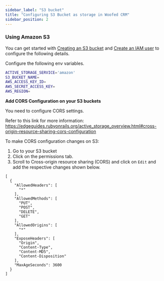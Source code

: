 ```yaml
---
sidebar_label: "S3 bucket"
title: "Configuring S3 Bucket as storage in Woofed CRM"
sidebar_position: 2
---
```


### Using Amazon S3

You can get started with [Creating an S3 bucket](https://docs.aws.amazon.com/AmazonS3/latest/gsg/CreatingABucket.html) and [Create an IAM user](https://docs.aws.amazon.com/IAM/latest/UserGuide/id_users_create.html) to configure the following details.

Configure the following env variables.

```bash
ACTIVE_STORAGE_SERVICE='amazon'
S3_BUCKET_NAME=
AWS_ACCESS_KEY_ID=
AWS_SECRET_ACCESS_KEY=
AWS_REGION=
```

**Add CORS Configuration on your S3 buckets**

You need to configure CORS settings.

Refer to this link for more information: https://edgeguides.rubyonrails.org/active_storage_overview.html#cross-origin-resource-sharing-cors-configuration

To make CORS configuration changes on S3:

1. Go to your S3 bucket
2. Click on the permissions tab.
3. Scroll to Cross-origin resource sharing (CORS) and click on `Edit` and add the respective changes shown below.


```
[
  {
    "AllowedHeaders": [
      "*"
    ],
    "AllowedMethods": [
      "PUT",
      "POST",
      "DELETE",
      "GET"
    ],
    "AllowedOrigins": [
      "*"
    ],
    "ExposeHeaders": [
      "Origin",
      "Content-Type",
      "Content-MD5",
      "Content-Disposition"
    ],
    "MaxAgeSeconds": 3600
  }
]
```
